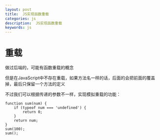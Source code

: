 ```yaml
---
layout: post
title:  JS实现函数重载
categories: js
description:  JS实现函数重载
keywords: js
---
```




# 重载

做过后端的，可能有函数重载的概念

但是在JavaScript中不存在重载，如果方法名一样的话，后面的会把前面的覆盖掉，最后只保留一个方法的定义

不过我们可以根据传递的参数不一样，实现模拟重载的功能：

```
function sum(num) {
    if (typeof num === 'undefined') {
        return 0;
    }
    return num;
}
sum(100);
sum();

```

